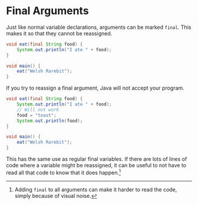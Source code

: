 # Final Arguments

Just like normal variable declarations, arguments can be marked
`final`. This makes it so that they cannot be reassigned.

```java
void eat(final String food) {
    System.out.println("I ate " + food);
}

void main() {
    eat("Welsh Rarebit");
}
```

If you try to reassign a final argument, Java will not accept your program.

```java
void eat(final String food) {
    System.out.println("I ate " + food);
    // Will not work
    food = "toast";
    System.out.println(food);
}

void main() {
    eat("Welsh Rarebit");
}
```

This has the same use as regular final variables. If there are lots of lines
of code where a variable might be reassigned, it can be useful to not have
to read all that code to know that it does happen.[^opinion]

[^opinion]:
    Adding `final` to all arguments can make it harder to read the code, simply
    because of visual noise.
